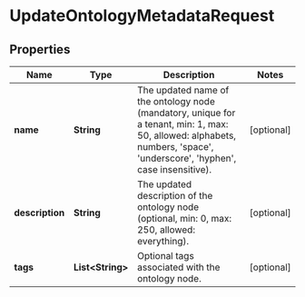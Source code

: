 

# UpdateOntologyMetadataRequest


## Properties

| Name | Type | Description | Notes |
|------------ | ------------- | ------------- | -------------|
|**name** | **String** | The updated name of the ontology node (mandatory, unique for a tenant, min: 1, max: 50, allowed: alphabets, numbers, &#39;space&#39;, &#39;underscore&#39;, &#39;hyphen&#39;, case insensitive).  |  [optional] |
|**description** | **String** | The updated description of the ontology node (optional, min: 0, max: 250, allowed: everything).  |  [optional] |
|**tags** | **List&lt;String&gt;** | Optional tags associated with the ontology node.  |  [optional] |



